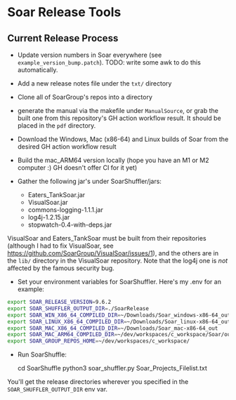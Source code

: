 # Soar Release Tools

## Current Release Process

* Update version numbers in Soar everywhere (see `example_version_bump.patch`). TODO: write some awk to do this automatically.

* Add a new release notes file under the `txt/` directory
* Clone all of SoarGroup's repos into a directory
* generate the manual via the makefile under `ManualSource`, or grab the built one from this repository's GH action workflow result. It should be placed in the `pdf` directory.
* Download the Windows, Mac (x86-64) and Linux builds of Soar from the desired GH action workflow result
* Build the mac_ARM64 version locally (hope you have an M1 or M2 computer :) GH doesn't offer CI for it yet)
* Gather the following jar's under SoarShuffler/jars:
    - Eaters_TankSoar.jar
    - VisualSoar.jar
    - commons-logging-1.1.1.jar
    - log4j-1.2.15.jar
    - stopwatch-0.4-with-deps.jar

VisualSoar and Eaters_TankSoar must be built from their repositories (although I had to fix VisualSoar, see https://github.com/SoarGroup/VisualSoar/issues/1), and the others are in the `lib/` directory in the VisualSoar repository. Note that the log4j one is *not* affected by the famous security bug.

* Set your environment variables for SoarShuffler. Here's my .env for an example:

```bash
export SOAR_RELEASE_VERSION=9.6.2
export SOAR_SHUFFLER_OUTPUT_DIR=./SoarRelease
export SOAR_WIN_X86_64_COMPILED_DIR=~/Downloads/Soar_windows-x86-64_out
export SOAR_LINUX_X86_64_COMPILED_DIR=~/Downloads/Soar_linux-x86-64_out
export SOAR_MAC_X86_64_COMPILED_DIR=~/Downloads/Soar_mac-x86-64_out
export SOAR_MAC_ARM64_COMPILED_DIR=~/dev/workspaces/c_workspace/Soar/out
export SOAR_GROUP_REPOS_HOME=~/dev/workspaces/c_workspace/
```

* Run SoarShuffle:

    cd SoarShuffle
    python3 soar_shuffler.py Soar_Projects_Filelist.txt

You'll get the release directories wherever you specified in the `SOAR_SHUFFLER_OUTPUT_DIR` env var.

